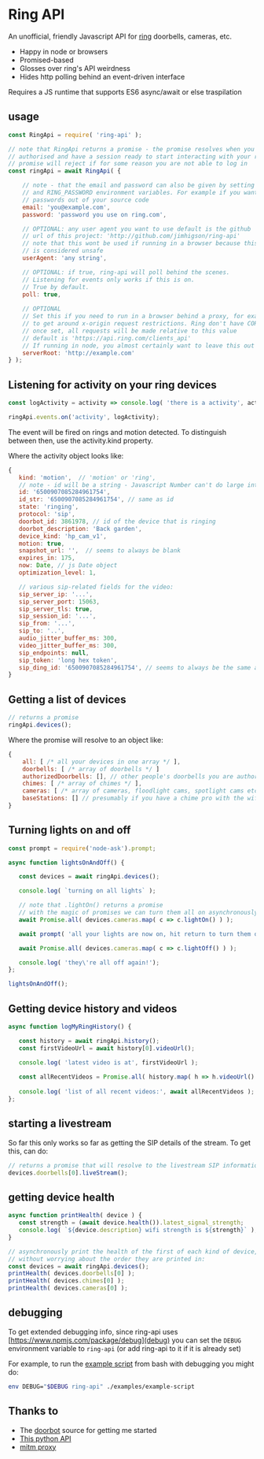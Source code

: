 
Ring API
===

An unofficial, friendly Javascript API for [ring](http://ring.com) doorbells, cameras, etc.

* Happy in node or browsers
* Promised-based
* Glosses over ring's API weirdness
* Hides http polling behind an event-driven interface

Requires a JS runtime that supports ES6 async/await or else traspilation

usage
---

```js
const RingApi = require( 'ring-api' );

// note that RingApi returns a promise - the promise resolves when you are authenticated/
// authorised and have a session ready to start interacting with your ring deviecs. This
// promise will reject if for some reason you are not able to log in
const ringApi = await RingApi( {

    // note - that the email and password can also be given by setting the RING_USER 
    // and RING_PASSWORD environment variables. For example if you want to keep
    // passwords out of your source code
    email: 'you@example.com',
    password: 'password you use on ring.com',

    // OPTIONAL: any user agent you want to use default is the github
    // url of this project: 'http://github.com/jimhigson/ring-api'
    // note that this wont be used if running in a browser because this header
    // is considered unsafe
    userAgent: 'any string',

    // OPTIONAL: if true, ring-api will poll behind the scenes.
    // Listening for events only works if this is on.
    // True by default.
    poll: true,
    
    // OPTIONAL
    // Set this if you need to run in a browser behind a proxy, for example
    // to get around x-origin request restrictions. Ring don't have CORS headers.
    // once set, all requests will be made relative to this value
    // default is 'https://api.ring.com/clients_api'
    // If running in node, you almost certainly want to leave this out
    serverRoot: 'http://example.com'
} );
```

Listening for activity on your ring devices
---

```js
const logActivity = activity => console.log( 'there is a activity', activity );

ringApi.events.on('activity', logActivity);
```

The event will be fired on rings and motion detected. To distinguish between then, use the activity.kind
property.

Where the activity object looks like:

```js
{
   kind: 'motion',  // 'motion' or 'ring',
   // note - id will be a string - Javascript Number can't do large integers
   id: '6500907085284961754',
   id_str: '6500907085284961754', // same as id
   state: 'ringing',
   protocol: 'sip',
   doorbot_id: 3861978, // id of the device that is ringing
   doorbot_description: 'Back garden',
   device_kind: 'hp_cam_v1',
   motion: true,
   snapshot_url: '',  // seems to always be blank   
   expires_in: 175,
   now: Date, // js Date object
   optimization_level: 1,

   // various sip-related fields for the video:
   sip_server_ip: '...',
   sip_server_port: 15063,
   sip_server_tls: true,
   sip_session_id: '...',
   sip_from: '...',
   sip_to: '..',
   audio_jitter_buffer_ms: 300,
   video_jitter_buffer_ms: 300,
   sip_endpoints: null,
   sip_token: 'long hex token',
   sip_ding_id: '6500907085284961754', // seems to always be the same as the id
}
```

Getting a list of devices
------------

```js
// returns a promise
ringApi.devices();
```

Where the promise will resolve to an object like:

```js
{
    all: [ /* all your devices in one array */ ],
    doorbells: [ /* array of doorbells */ ]
    authorizedDoorbells: [], // other people's doorbells you are authorised for
    chimes: [ /* array of chimes */ ],
    cameras: [ /* array of cameras, floodlight cams, spotlight cams etc */ ] ],
    baseStations: [] // presumably if you have a chime pro with the wifi hotspot built in
}
```

Turning lights on and off
----------------

```js
const prompt = require('node-ask').prompt;

async function lightsOnAndOff() {

   const devices = await ringApi.devices();

   console.log( `turning on all lights` );

   // note that .lightOn() returns a promise
   // with the magic of promises we can turn them all on asynchronously
   await Promise.all( devices.cameras.map( c => c.lightOn() ) );

   await prompt( 'all your lights are now on, hit return to turn them off' ); 

   await Promise.all( devices.cameras.map( c => c.lightOff() ) );

   console.log( 'they\'re all off again!');
};

lightsOnAndOff();
```

Getting device history and videos
-----------

```js
async function logMyRingHistory() {

   const history = await ringApi.history();
   const firstVideoUrl = await history[0].videoUrl();

   console.log( 'latest video is at', firstVideoUrl );
   
   const allRecentVideos = Promise.all( history.map( h => h.videoUrl() ) );
   
   console.log( 'list of all recent videos:', await allRecentVideos );   
};
```

starting a livestream
--------------------

So far this only works so far as getting the SIP details of the stream. To get this, can do:
```js
// returns a promise that will resolve to the livestream SIP information:
devices.doorbells[0].liveStream();
```


getting device health
---------------------

```js
async function printHealth( device ) {
   const strength = (await device.health()).latest_signal_strength;
   console.log( `${device.description} wifi strength is ${strength}` );
}

// asynchronously print the health of the first of each kind of device,
// without worrying about the order they are printed in:
const devices = await ringApi.devices();
printHealth( devices.doorbells[0] );
printHealth( devices.chimes[0] );
printHealth( devices.cameras[0] );
```

debugging
---------

To get extended debugging info, since ring-api uses [https://www.npmjs.com/package/debug](debug) you
can set the `DEBUG` environment variable to `ring-api` (or add ring-api to it if it is already set)

For example, to run the [example script](examples/example-script) from bash with debugging you might do:

```bash
env DEBUG="$DEBUG ring-api" ./examples/example-script
```

Thanks to
-----

* The [doorbot](https://github.com/davglass/doorbot) source for getting me started
* [This python API](https://github.com/tchellomello/python-ring-doorbell)
* [mitm proxy](https://mitmproxy.org)

